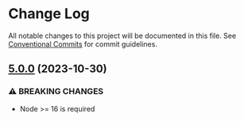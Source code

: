 # Change Log

All notable changes to this project will be documented in this file.
See [Conventional Commits](https://conventionalcommits.org) for commit guidelines.

## [5.0.0](https://github.com/namecheap/ilc-sdk/compare/v4.0.0...v5.0.0) (2023-10-30)


### ⚠ BREAKING CHANGES

* Node >= 16 is required